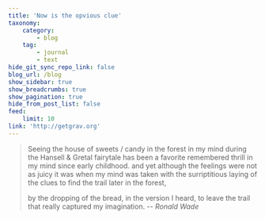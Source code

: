 ```yaml
---
title: 'Now is the opvious clue'
taxonomy:
    category:
        - blog
    tag:
        - journal
        - text
hide_git_sync_repo_link: false
blog_url: /blog
show_sidebar: true
show_breadcrumbs: true
show_pagination: true
hide_from_post_list: false
feed:
    limit: 10
link: 'http://getgrav.org'
---
```


>Seeing the house of sweets / candy in the forest in my mind during the Hansell & Gretal fairytale has been a favorite remembered thrill in my mind since early childhood. and yet although the feelings were not as juicy it was when my mind was taken with the surriptitious laying of the clues to find the trail later in the forest, 
>
>by the dropping of the bread, in the version I heard, to leave the trail that really captured my imagination.
> -- <cite> Ronald Wade</cite>
